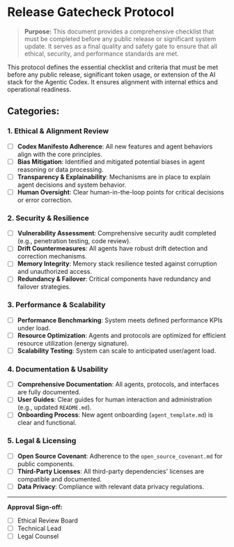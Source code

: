 # Release Gatecheck Protocol

> **Purpose:** This document provides a comprehensive checklist that must be completed before any public release or significant system update. It serves as a final quality and safety gate to ensure that all ethical, security, and performance standards are met.

This protocol defines the essential checklist and criteria that must be met before any public release, significant token usage, or extension of the AI stack for the Agentic Codex. It ensures alignment with internal ethics and operational readiness.

## Categories:

### 1. Ethical & Alignment Review
*   [ ] **Codex Manifesto Adherence**: All new features and agent behaviors align with the core principles.
*   [ ] **Bias Mitigation**: Identified and mitigated potential biases in agent reasoning or data processing.
*   [ ] **Transparency & Explainability**: Mechanisms are in place to explain agent decisions and system behavior.
*   [ ] **Human Oversight**: Clear human-in-the-loop points for critical decisions or error correction.

### 2. Security & Resilience
*   [ ] **Vulnerability Assessment**: Comprehensive security audit completed (e.g., penetration testing, code review).
*   [ ] **Drift Countermeasures**: All agents have robust drift detection and correction mechanisms.
*   [ ] **Memory Integrity**: Memory stack resilience tested against corruption and unauthorized access.
*   [ ] **Redundancy & Failover**: Critical components have redundancy and failover strategies.

### 3. Performance & Scalability
*   [ ] **Performance Benchmarking**: System meets defined performance KPIs under load.
*   [ ] **Resource Optimization**: Agents and protocols are optimized for efficient resource utilization (energy signature).
*   [ ] **Scalability Testing**: System can scale to anticipated user/agent load.

### 4. Documentation & Usability
*   [ ] **Comprehensive Documentation**: All agents, protocols, and interfaces are fully documented.
*   [ ] **User Guides**: Clear guides for human interaction and administration (e.g., updated `README.md`).
*   [ ] **Onboarding Process**: New agent onboarding (`agent_template.md`) is clear and functional.

### 5. Legal & Licensing
*   [ ] **Open Source Covenant**: Adherence to the `open_source_covenant.md` for public components.
*   [ ] **Third-Party Licenses**: All third-party dependencies' licenses are compatible and documented.
*   [ ] **Data Privacy**: Compliance with relevant data privacy regulations.

---
**Approval Sign-off:**
*   [ ] Ethical Review Board
*   [ ] Technical Lead
*   [ ] Legal Counsel